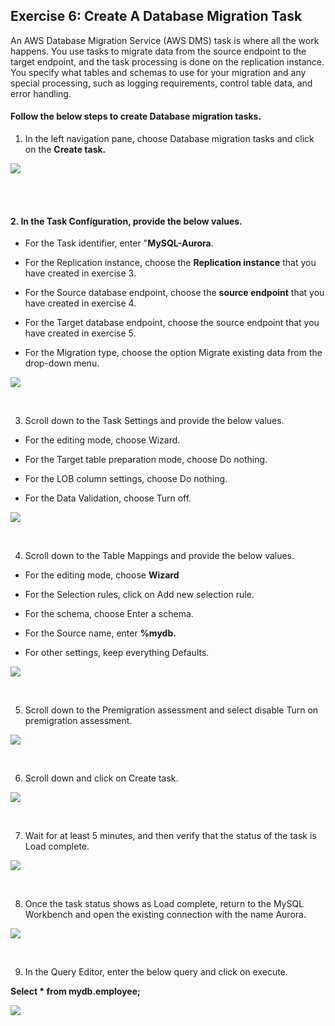## Exercise 6: Create A Database Migration Task
An AWS Database Migration Service (AWS DMS) task is where all the work happens. You use tasks to migrate data from the source endpoint to the target endpoint, and the task processing is done on the replication instance. You specify what tables and schemas to use for your migration and any special processing, such as logging requirements, control table data, and error handling.

#### Follow the below steps to create Database migration tasks.

1. In the left navigation pane, choose Database migration tasks and click on the **Create task.**

![](./screen/Screenshot_43.png)

<br>
<br>

#### 2. In the Task Configuration, provide the below values.

- For the Task identifier, enter "**MySQL-Aurora**.

- For the Replication instance, choose the **Replication instance** that you have created in exercise 3.

- For the Source database endpoint, choose the **source endpoint** that you have created in exercise 4.

- For the Target database endpoint, choose the source endpoint that you have created in exercise 5.

- For the Migration type, choose the option Migrate existing data from the drop-down menu.

![](./screen/Screenshot_44.png)

<br>

3. Scroll down to the Task Settings and provide the below values.

- For the editing mode, choose Wizard.

- For the Target table preparation mode, choose Do nothing.

- For the LOB column settings, choose Do nothing.

- For the Data Validation, choose Turn off.

![](./screen/Screenshot_45.png)

<br>

4. Scroll down to the Table Mappings and provide the below values.

- For the editing mode, choose **Wizard**

- For the Selection rules, click on Add new selection rule.

- For the schema, choose Enter a schema.

- For the Source name, enter **%mydb.**

- For other settings, keep everything Defaults.

![](./screen/Screenshot_46.png)

<br>

5. Scroll down to the Premigration assessment and select disable Turn on premigration assessment.

![](./screen/Screenshot_47.png)

<br>

6. Scroll down and click on Create task.

![](./screen/Screenshot_48.png)

<br>

7. Wait for at least 5 minutes, and then verify that the status of the task is Load complete.

![](./screen/Screenshot_49.png)

<br>

8. Once the task status shows as Load complete, return to the MySQL Workbench and open the existing connection with the name Aurora.
   
![](./screen/Screenshot_50.png)

<br>

9. In the Query Editor, enter the below query and click on execute.
    
**Select * from mydb.employee;**

![](./screen/Screenshot_51.png)
